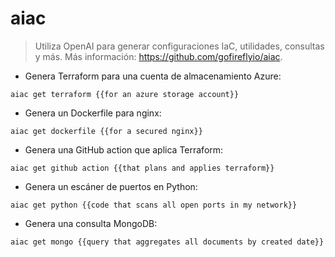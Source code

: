 # aiac

> Utiliza OpenAI para generar configuraciones IaC, utilidades, consultas y más.
> Más información: <https://github.com/gofireflyio/aiac>.

- Genera Terraform para una cuenta de almacenamiento Azure:

`aiac get terraform {{for an azure storage account}}`

- Genera un Dockerfile para nginx:

`aiac get dockerfile {{for a secured nginx}}`

- Genera una GitHub action que aplica Terraform:

`aiac get github action {{that plans and applies terraform}}`

- Genera un escáner de puertos en Python:

`aiac get python {{code that scans all open ports in my network}}`

- Genera una consulta MongoDB:

`aiac get mongo {{query that aggregates all documents by created date}}`
